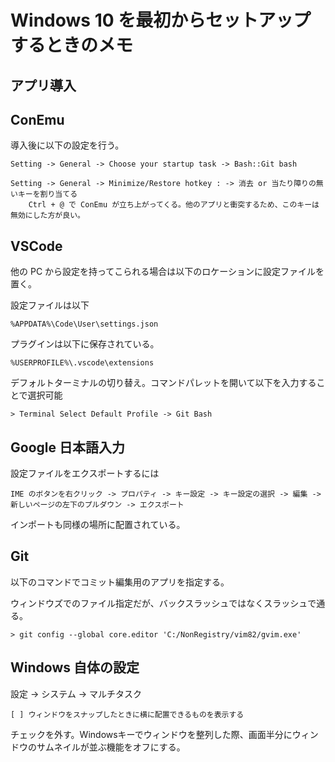 # Windows 10 を最初からセットアップするときのメモ

## アプリ導入

## ConEmu 

導入後に以下の設定を行う。

    Setting -> General -> Choose your startup task -> Bash::Git bash

    Setting -> General -> Minimize/Restore hotkey : -> 消去 or 当たり障りの無いキーを割り当てる
        Ctrl + @ で ConEmu が立ち上がってくる。他のアプリと衝突するため、このキーは無効にした方が良い。

## VSCode

他の PC から設定を持ってこられる場合は以下のロケーションに設定ファイルを置く。

設定ファイルは以下

    %APPDATA%\Code\User\settings.json

プラグインは以下に保存されている。

    %USERPROFILE%\.vscode\extensions

デフォルトターミナルの切り替え。コマンドパレットを開いて以下を入力することで選択可能

    > Terminal Select Default Profile -> Git Bash

## Google 日本語入力

設定ファイルをエクスポートするには

    IME のボタンを右クリック -> プロパティ -> キー設定 -> キー設定の選択 -> 編集 -> 新しいページの左下のプルダウン -> エクスポート

インポートも同様の場所に配置されている。

## Git

以下のコマンドでコミット編集用のアプリを指定する。

ウィンドウズでのファイル指定だが、バックスラッシュではなくスラッシュで通る。

    > git config --global core.editor 'C:/NonRegistry/vim82/gvim.exe'

## Windows 自体の設定

設定 -> システム -> マルチタスク

    [ ] ウィンドウをスナップしたときに横に配置できるものを表示する

チェックを外す。Windowsキーでウィンドウを整列した際、画面半分にウィンドウのサムネイルが並ぶ機能をオフにする。

